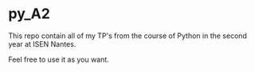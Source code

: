 # py_A2
This repo contain all of my TP's from the course of Python in the second year at ISEN Nantes.

Feel free to use it as you want.